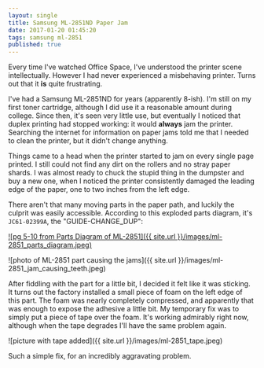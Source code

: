 ```yaml
---
layout: single
title: Samsung ML-2851ND Paper Jam
date: 2017-01-20 01:45:20
tags: samsung ml-2851
published: true
---
```

Every time I've watched Office Space, I've understood the printer scene intellectually. However I had never experienced a misbehaving printer. Turns out that it **is** quite frustrating.

I've had a Samsung ML-2851ND for years (apparently 8-ish). I'm still on my first toner cartridge, although I did use it a reasonable amount during college. Since then, it's seen very little use, but eventually I noticed that duplex printing had stopped working: it would **always** jam the printer. Searching the internet for information on paper jams told me that I needed to clean the printer, but it didn't change anything.

Things came to a head when the printer started to jam on every single page printed. I still could not find any dirt on the rollers and no stray paper shards. I was almost ready to chuck the stupid thing in the dumpster and buy a new one, when  I noticed the printer consistently damaged the leading edge of the paper, one to two inches from the left edge. 

There aren't that many moving parts in the paper path, and luckily the culprit was easily accessible. According to this exploded parts diagram, it's `JC61-02399A`, the "GUIDE-CHANGE_DUP":

[![pg 5-10 from Parts Diagram of ML-2851]({{ site.url }}/images/ml-2851_parts_diagram.jpeg)](http://www.arbikas.com/view/locator/ML-2850D.pdf)

![photo of ML-2851 part causing the jams]({{ site.url }}/images/ml-2851_jam_causing_teeth.jpeg)

After fiddling with the part for a little bit, I decided it felt like it was sticking. It turns out the factory installed a small piece of foam on the left edge of this part. The foam was nearly completely compressed, and apparently that was enough to expose the adhesive a little bit. My temporary fix was to simply put a piece of tape over the foam. It's working admirably right now, although when the tape degrades I'll have the same problem again.

![picture with tape added]({{ site.url }}/images/ml-2851_tape.jpeg)

Such a simple fix, for an incredibly aggravating problem.

